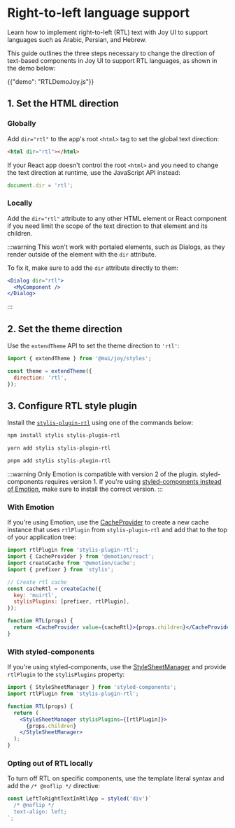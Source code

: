 # Right-to-left language support

<p class="description">Learn how to implement right-to-left (RTL) text with Joy UI to support languages such as Arabic, Persian, and Hebrew.</p>

This guide outlines the three steps necessary to change the direction of text-based components in Joy UI to support RTL languages, as shown in the demo below:

{{"demo": "RTLDemoJoy.js"}}

## 1. Set the HTML direction

### Globally

Add `dir="rtl"` to the app's root `<html>` tag to set the global text direction:

```html
<html dir="rtl"></html>
```

If your React app doesn't control the root `<html>` and you need to change the text direction at runtime, use the JavaScript API instead:

```js
document.dir = 'rtl';
```

### Locally

Add the `dir="rtl"` attribute to any other HTML element or React component if you need limit the scope of the text direction to that element and its children.

:::warning
This won't work with portaled elements, such as Dialogs, as they render outside of the element with the `dir` attribute.

To fix it, make sure to add the `dir` attribute directly to them:

```jsx
<Dialog dir="rtl">
  <MyComponent />
</Dialog>
```

:::

## 2. Set the theme direction

Use the `extendTheme` API to set the theme direction to `'rtl'`:

```js
import { extendTheme } from '@mui/joy/styles';

const theme = extendTheme({
  direction: 'rtl',
});
```

## 3. Configure RTL style plugin

Install the [`stylis-plugin-rtl`](https://github.com/styled-components/stylis-plugin-rtl) using one of the commands below:

<codeblock storageKey="package-manager">

```bash npm
npm install stylis stylis-plugin-rtl
```

```bash yarn
yarn add stylis stylis-plugin-rtl
```

```bash pnpm
pnpm add stylis stylis-plugin-rtl
```

</codeblock>

:::warning
Only Emotion is compatible with version 2 of the plugin.
styled-components requires version 1.
If you're using [styled-components instead of Emotion](/material-ui/guides/styled-components/), make sure to install the correct version.
:::

### With Emotion

If you're using Emotion, use the [CacheProvider](https://emotion.sh/docs/cache-provider) to create a new cache instance that uses `rtlPlugin` from `stylis-plugin-rtl` and add that to the top of your application tree:

```jsx
import rtlPlugin from 'stylis-plugin-rtl';
import { CacheProvider } from '@emotion/react';
import createCache from '@emotion/cache';
import { prefixer } from 'stylis';

// Create rtl cache
const cacheRtl = createCache({
  key: 'muirtl',
  stylisPlugins: [prefixer, rtlPlugin],
});

function RTL(props) {
  return <CacheProvider value={cacheRtl}>{props.children}</CacheProvider>;
}
```

### With styled-components

If you're using styled-components, use the [StyleSheetManager](https://styled-components.com/docs/api#stylesheetmanager) and provide `rtlPlugin` to the `stylisPlugins` property:

```jsx
import { StyleSheetManager } from 'styled-components';
import rtlPlugin from 'stylis-plugin-rtl';

function RTL(props) {
  return (
    <StyleSheetManager stylisPlugins={[rtlPlugin]}>
      {props.children}
    </StyleSheetManager>
  );
}
```

### Opting out of RTL locally

To turn off RTL on specific components, use the template literal syntax and add the `/* @noflip */` directive:

```js
const LeftToRightTextInRtlApp = styled('div')`
  /* @noflip */
  text-align: left;
`;
```

